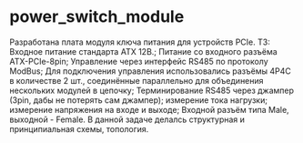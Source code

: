 # power_switch_module
Разработана плата модуля ключа питания для устройств PCIe.
ТЗ:
Входное питание стандарта ATX 12В.;
Питание со входного разъёма ATX-PCIe-8pin;
Управление через интерфейс RS485 по протоколу ModBus;
Для подключения управления использовались разъёмы 4P4C в количестве 2 шт., соединённые параллельно для объединения нескольких модулей в цепочку;
Терминирование RS485 через джампер (3pin, дабы не потерять сам джампер);
измерение тока нагрузки;
измерение напряжения на входе и выходе;
Входной разъём типа Male, выходной - Female.
В данной задаче делалсь структурная и принципиальная схемы, топология.
